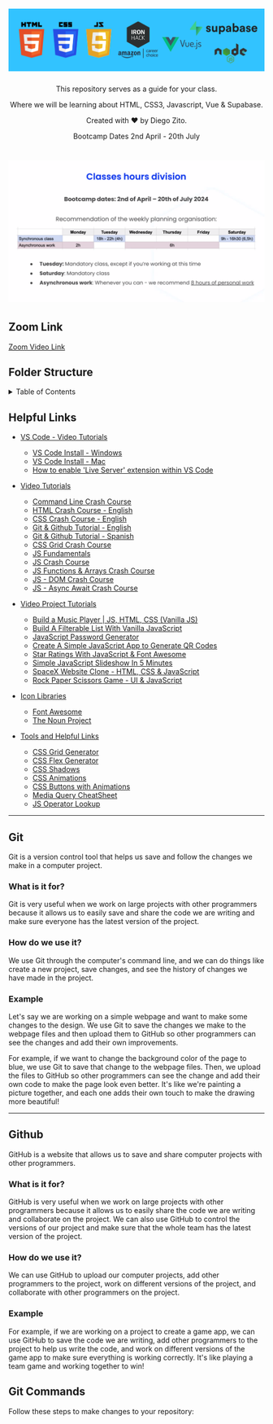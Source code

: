 <h1 align="center">
  <a href="https://github.com/dzc1/ironhack-amazon-april-2024-class-repo">
    <img src="./assets/imgs/banner.png" alt="Amazon Hybrid Class">
  </a>
</h1>
<p align="center">This repository serves as a guide for your class.</p>
<p align="center">Where we will be learning about HTML, CSS3, Javascript, Vue & Supabase.</p>
<p align="center" style="font: 16px">Created with ❤️ by Diego Zito.</p>
<p align="center" style="font: 16px">Bootcamp Dates 2nd April - 20th July</p>

<h1 align="center">
  <a href="https://github.com/dzc1/ironhack-amazon-april-2024-class-repo">
    <img src="./assets/imgs/schedule.png" alt="Amazon Hybrid Class">
  </a>
</h1>

## Zoom Link

[Zoom Video Link](https://ironhack.zoom.us/j/98932082308)

## Folder Structure

<details>
   <summary>Table of Contents</summary>
   <ul>
      <li>
       <a href="">Week 1</a>
      </li>
      <li>
       <a href="">Week 2</a>
      </li>
      <li>
       <a href="">Week 3</a>
      </li>
   </ul>
</details>

## Helpful Links

- [VS Code - Video Tutorials](#vscode-video-tutorials)

  - [VS Code Install - Windows](https://www.youtube.com/watch?v=X_Z7d04x9-E)
  - [VS Code Install - Mac](https://www.youtube.com/watch?v=5vcQAfvDsz0)
  - [How to enable 'Live Server' extension within VS Code](https://www.geeksforgeeks.org/how-to-enable-live-server-on-visual-studio-code/)

- [Video Tutorials](#video-tutorials)

  - [Command Line Crash Course](https://youtu.be/uwAqEzhyjtw)
  - [HTML Crash Course - English](https://youtu.be/UB1O30fR-EE)
  - [CSS Crash Course - English](https://youtu.be/yfoY53QXEnI)
  - [Git & Github Tutorial - English](https://www.youtube.com/watch?v=HkdAHXoRtos)
  - [Git & Github Tutorial - Spanish](https://www.youtube.com/watch?v=vlCXdvcgiE0)
  - [CSS Grid Crash Course](https://youtu.be/0xMQfnTU6oo)
  - [JS Fundamentals](https://youtu.be/vEROU2XtPR8)
  - [JS Crash Course](https://youtu.be/hdI2bqOjy3c)
  - [JS Functions & Arrays Crash Course](https://youtu.be/rRgD1yVwIvE)
  - [JS - DOM Crash Course](https://youtu.be/0ik6X4DJKCc)
  - [JS - Async Await Crash Course](https://youtu.be/PoRJizFvM7s)

- [Video Project Tutorials](#video-project-tutorials)
  - [Build a Music Player | JS, HTML, CSS (Vanilla JS)](https://youtu.be/QTHRWGn_sJw)
  - [Build A Filterable List With Vanilla JavaScript](https://youtu.be/G1eW3Oi6uoc)
  - [JavaScript Password Generator](https://youtu.be/duNmhKgtcsI)
  - [Create A Simple JavaScript App to Generate QR Codes](https://youtu.be/qNiUlml9MDk)
  - [Star Ratings With JavaScript & Font Awesome](https://youtu.be/u3rylF3y3og)
  - [Simple JavaScript Slideshow In 5 Minutes](https://youtu.be/4YQ4svkETS0)
  - [SpaceX Website Clone - HTML, CSS & JavaScript](https://youtu.be/wryPX7KSwSc)
  - [Rock Paper Scissors Game - UI & JavaScript](https://youtu.be/WR_pWXJZiRY)
- [Icon Libraries](#icon-libraries)

  - [Font Awesome](https://fontawesome.com/)
  - [The Noun Project](https://thenounproject.com/)

- [Tools and Helpful Links](#tools)
  - [CSS Grid Generator](https://cssgrid-generator.netlify.app/)
  - [CSS Flex Generator](https://flexbox.help/)
  - [CSS Shadows](https://htmlcssfreebies.com/css-box-shadow-examples/)
  - [CSS Animations](https://animista.net/)
  - [CSS Buttons with Animations](https://htmlcssfreebies.com/pheasant-demure-buttons/)
  - [Media Query CheatSheet](https://gist.github.com/bartholomej/8415655)
  - [JS Operator Lookup](https://www.joshwcomeau.com/operator-lookup/)

<hr />

## Git

Git is a version control tool that helps us save and follow the changes we make in a computer project.

### What is it for?

Git is very useful when we work on large projects with other programmers because it allows us to easily save and share the code we are writing and make sure everyone has the latest version of the project.

### How do we use it?

We use Git through the computer's command line, and we can do things like create a new project, save changes, and see the history of changes we have made in the project.

### Example

Let's say we are working on a simple webpage and want to make some changes to the design. We use Git to save the changes we make to the webpage files and then upload them to GitHub so other programmers can see the changes and add their own improvements.

For example, if we want to change the background color of the page to blue, we use Git to save that change to the webpage files. Then, we upload the files to GitHub so other programmers can see the change and add their own code to make the page look even better. It's like we're painting a picture together, and each one adds their own touch to make the drawing more beautiful!

<hr />

## Github

GitHub is a website that allows us to save and share computer projects with other programmers.

### What is it for?

GitHub is very useful when we work on large projects with other programmers because it allows us to easily share the code we are writing and collaborate on the project. We can also use GitHub to control the versions of our project and make sure that the whole team has the latest version of the project.

### How do we use it?

We can use GitHub to upload our computer projects, add other programmers to the project, work on different versions of the project, and collaborate with other programmers on the project.

### Example

For example, if we are working on a project to create a game app, we can use GitHub to save the code we are writing, add other programmers to the project to help us write the code, and work on different versions of the game app to make sure everything is working correctly. It's like playing a team game and working together to win!

## Git Commands

Follow these steps to make changes to your repository:
